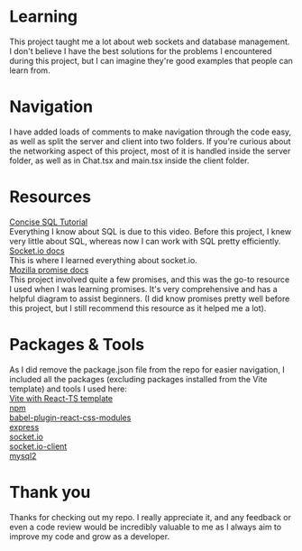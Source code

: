 # Learning
This project taught me a lot about web sockets and database management. I don't believe I have the best solutions for the problems I encountered during this project, but I can imagine they're good examples that people can learn from.

# Navigation
I have added loads of comments to make navigation through the code easy, as well as split the server and client into two folders. If you're curious about the networking aspect of this project, most of it is handled inside the server folder, as well as in Chat.tsx and main.tsx inside the client folder.

# Resources
[Concise SQL Tutorial](https://www.youtube.com/watch?v=5OdVJbNCSso) <br />
Everything I know about SQL is due to this video. Before this project, I knew very little about SQL, whereas now I can work with SQL pretty efficiently. <br />
[Socket.io docs](https://socket.io/docs/v4/) <br />
This is where I learned everything about socket.io. <br />
[Mozilla promise docs](https://developer.mozilla.org/en-US/docs/Web/JavaScript/Reference/Global_Objects/Promise) <br />
This project involved quite a few promises, and this was the go-to resource I used when I was learning promises. It's very comprehensive and has a helpful diagram to assist beginners. (I did know promises pretty well before this project, but I still recommend this resource as it helped me a lot).

# Packages & Tools
As I did remove the package.json file from the repo for easier navigation, I included all the packages (excluding packages installed from the Vite template) and tools I used here: <br />
[Vite with React-TS template](https://vitejs.dev/) <br />
[npm](https://docs.npmjs.com/downloading-and-installing-node-js-and-npm) <br />
[babel-plugin-react-css-modules](https://www.npmjs.com/package/babel-plugin-react-css-modules) <br />
[express](https://www.npmjs.com/package/express) <br />
[socket.io](https://www.npmjs.com/package/socket.io) <br />
[socket.io-client](https://www.npmjs.com/package/socket.io-client) <br />
[mysql2](https://www.npmjs.com/package/mysql2) <br />

# Thank you
Thanks for checking out my repo. I really appreciate it, and any feedback or even a code review would be incredibly valuable to me as I always aim to improve my code and grow as a developer.
